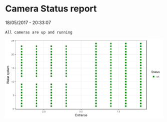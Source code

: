 Camera Status report
================
18/05/2017 - 20:33:07

    All cameras are up and running

![](camreport_files/figure-markdown_github/unnamed-chunk-2-1.png)
